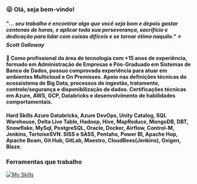 ### :stuck_out_tongue_winking_eye: Olá, seja bem-vindo!

#### "<i>... seu trabalho é encontrar algo que você seja bom e depois gastar centenas de horas, e aplicar toda sua perseverança, sacrifício e dedicação para lidar com coisas difíceis e se tornar ótimo naquilo."  :star: Scott Galloway </i>

#### 🔭 Como profissional da área de tecnologia com +15 anos de experiência, formado em Administração de Empresas e Pós-Graduado em Sistemas de Banco de Dados, possuo comprovada experiência para atuar em ambientes Multicloud e On Premisses. Apoio nas definições técnicas do ecossistema de Big Data, processos de ingestão, tratamento, controle/segurança e disponibilização de dados. Certificações técnicas em Azure, AWS, GCP, Databricks e desenvolvimento de habilidades comportamentais. 

#### Hard Skills Azure Databricks, Azure DevOps, Unity Catalog, SQL Warehouse, Delta Live Table, Hadoop, Hive, MapReduce, MongoDB, DBT, Snowflake, MySql, PostgreSQL, Oracle, Docker, Airflow, Control-M, Jenkins, TortoiseSVN. SISS e SASS, Pentaho, Power BI, Apache Hop, Apache Beam, Git Hub, GitLab, Maestro, CloudBees(Jenkins), Oxigen, Blaze.
  
### Ferramentas que trabalho

[![My Skills](https://skillicons.dev/icons?i=vscode,gcp,azure,python,bash,docker,eclipse,mongodb,git,github,gitlab,jenkins,linux,mysql,postgres,powershell&perline=20)](https://skillicons.dev)
